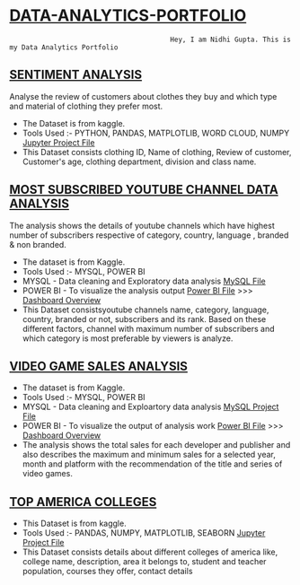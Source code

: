    # [DATA-ANALYTICS-PORTFOLIO](https://github.com/nidhigupta13/DATA-ANALYTICS-PORTFOLIO)                                   
                                            Hey, I am Nidhi Gupta. This is my Data Analytics Portfolio
 
 
## [SENTIMENT ANALYSIS](https://github.com/nidhigupta13/DATA-ANALYTICS-PORTFOLIO/tree/main/Customer%20Segmentation)
  Analyse the review of customers about clothes they buy and which type and material of clothing they prefer most.

   * The Dataset is from kaggle.
   * Tools Used :- PYTHON, PANDAS, MATPLOTLIB, WORD CLOUD, NUMPY  [Jupyter Project File](https://github.com/nidhigupta13/DATA-ANALYTICS-PORTFOLIO/blob/main/Customer%20Segmentation/Customer%20Segmentation.ipynb)
   * This Dataset consists clothing ID, Name of clothing, Review of customer, Customer's age, clothing department, division and class name.
   
                                            
## [MOST SUBSCRIBED YOUTUBE CHANNEL DATA ANALYSIS](https://github.com/nidhigupta13/DATA-ANALYTICS-PORTFOLIO/tree/main/Most%20Subscribed%20YouTube%20Channel)
 The analysis shows the details of youtube channels which have highest number of subscribers respective of category, country, language , branded & non branded.
 
   * The dataset is from Kaggle.
   * Tools Used :- MYSQL, POWER BI
   * MYSQL - Data cleaning and Exploratory data analysis [MySQL File](https://github.com/nidhigupta13/DATA-ANALYTICS-PORTFOLIO/blob/main/Most%20Subscribed%20YouTube%20Channel/Most%20Subscribed%20Youtube%20Channels.sql) 
   * POWER BI - To visualize the analysis output [Power BI File](https://github.com/nidhigupta13/DATA-ANALYTICS-PORTFOLIO/blob/main/Most%20Subscribed%20YouTube%20Channel/Most%20subscribed%20youtube%20channels%20visualization.pbix) >>> [Dashboard Overview](https://github.com/nidhigupta13/DATA-ANALYTICS-PORTFOLIO/blob/main/Most%20Subscribed%20YouTube%20Channel/Dashboard.png)               
   * This Dataset consistsyoutube channels name, category, language, country, branded or not, subscribers and its rank. Based on these different factors, channel with     maximum number of subscribers and which category is most preferable by viewers is analyze.
                                                   
                                                  


## [VIDEO GAME SALES ANALYSIS](https://github.com/nidhigupta13/DATA-ANALYTICS-PORTFOLIO/tree/main/Video%20Games%20Sales%20Data%20Analysis)
      
   * The dataset is from Kaggle.
   * Tools Used :- MYSQL, POWER BI
   * MYSQL - Data cleaning and Exploartory data analysis [MySQL Project File](https://github.com/nidhigupta13/DATA-ANALYTICS-PORTFOLIO/blob/main/Video%20Games%20Sales%20Data%20Analysis/Clean%20data%20(bets%20selling%20video%20games).sql) 
   * POWER BI - To visualize the output of analysis work [Power BI File](https://github.com/nidhigupta13/DATA-ANALYTICS-PORTFOLIO/blob/main/Video%20Games%20Sales%20Data%20Analysis/Video_Game_Sales_Analysis.pbix) >>> 
                                                     [Dashboard Overview](https://github.com/nidhigupta13/DATA-ANALYTICS-PORTFOLIO/blob/main/Video%20Games%20Sales%20Data%20Analysis/Video_game_sales_Dashboard.png)
   * The analysis shows the total sales for each developer and publisher and 
  also describes the maximum and minimum sales for a selected year, month and platform with   the recommendation of the title and series of video games. 
   
      
    
## [TOP AMERICA COLLEGES](https://github.com/nidhigupta13/DATA-ANALYTICS-PORTFOLIO/tree/main/Top%20America%20Colleges)
   * This Dataset is from kaggle.
   * Tools Used :- PANDAS, NUMPY, MATPLOTLIB, SEABORN [Jupyter Project File](https://github.com/nidhigupta13/DATA-ANALYTICS-PORTFOLIO/blob/main/Top%20America%20Colleges/Top%20America%20Colleges%20Data%20Analysis.ipynb)
   * This Dataset consists details about different colleges of america like, college name, description, area it belongs to, student and teacher population, courses they offer, contact details
   
   

 
    


      
